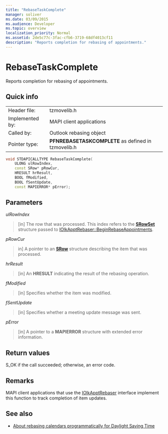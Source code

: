 ```yaml
---
title: "RebaseTaskComplete"
manager: soliver
ms.date: 03/09/2015
ms.audience: Developer
ms.topic: overview
localization_priority: Normal
ms.assetid: 2de5c77c-3fac-cfb6-3719-68df4013cf11
description: "Reports completion for rebasing of appointments."
---
```


# RebaseTaskComplete

Reports completion for rebasing of appointments.
  
## Quick info

|||
|:-----|:-----|
|Header file:  <br/> |tzmovelib.h  <br/> |
|Implemented by:  <br/> |MAPI client applications  <br/> |
|Called by:  <br/> |Outlook rebasing object  <br/> |
|Pointer type:  <br/> |**PFNREBASETASKCOMPLETE** as defined in tzmovelib.h  <br/> |
   
```cpp
void STDAPICALLTYPE RebaseTaskComplete(  
    ULONG ulRowIndex, 
    const SRow* pRowCur, 
    HRESULT hrResult, 
    BOOL fModified, 
    BOOL fSentUpdate, 
    const MAPIERROR* pError); 

```

## Parameters

_ulRowIndex_
  
> [in] The row that was processed. This index refers to the **[SRowSet](https://msdn.microsoft.com/library/7e3761be-afd6-46cb-9a08-25e9016c1241%28Office.15%29.aspx)** structure passed to [IOlkApptRebaser::BeginRebaseAppointments](iolkapptrebaser-beginrebaseappointments.md).
    
_pRowCur_
  
> in] A pointer to an **[SRow](https://msdn.microsoft.com/library/369c2d5c-8c2b-4314-9cb2-aaa89580aa2b%28Office.15%29.aspx)** structure describing the item that was processed. 
    
_hrResult_
  
> [in] An **HRESULT** indicating the result of the rebasing operation. 
    
_fModified_
  
> [in] Specifies whether the item was modified.
    
_fSentUpdate_
  
> [in] Specifies whether a meeting update message was sent. 
    
_pError_
  
> [in] A pointer to a **MAPIERROR** structure with extended error information. 
    
## Return values

S_OK if the call succeeded; otherwise, an error code.
  
## Remarks

MAPI client applications that use the [IOlkApptRebaser](iolkapptrebaser.md) interface implement this function to track completion of item updates. 
  
## See also

- [About rebasing calendars programmatically for Daylight Saving Time](about-rebasing-calendars-programmatically-for-daylight-saving-time.md)

